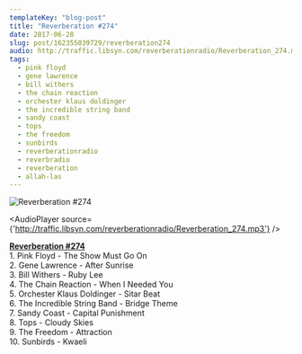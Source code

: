 ```yaml
---
templateKey: "blog-post"
title: "Reverberation #274"
date: 2017-06-28
slug: post/162355039729/reverberation274
audio: http://traffic.libsyn.com/reverberationradio/Reverberation_274.mp3
tags:
  - pink floyd
  - gene lawrence
  - bill withers
  - the chain reaction
  - orchester klaus doldinger
  - the incredible string band
  - sandy coast
  - tops
  - the freedom
  - sunbirds
  - reverberationradio
  - reverbradio
  - reverberation
  - allah-las
---
```


![Reverberation #274](../images/b69102bbd93e249dc3e5f2835952aff362cd145e42bd38858486585a7016a710.jpg)

<AudioPlayer source={'http://traffic.libsyn.com/reverberationradio/Reverberation_274.mp3'} />

<p><b><a href="http://traffic.libsyn.com/reverberationradio/Reverberation_274.mp3">Reverberation #274</a><br /></b>1. Pink Floyd - The Show Must Go On<br />2. Gene Lawrence - After Sunrise<br />3. Bill Withers - Ruby Lee<br />4. The Chain Reaction - When I Needed You<br />5. Orchester Klaus Doldinger - Sitar Beat<br />6. The Incredible String Band - Bridge Theme<br />7. Sandy Coast - Capital Punishment<br />8. Tops - Cloudy Skies<br />9. The Freedom - Attraction<br />10. Sunbirds - Kwaeli</p>
